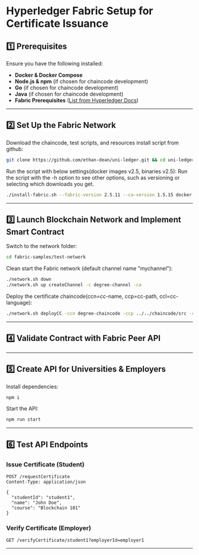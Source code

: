 # **Hyperledger Fabric Setup for Certificate Issuance**

## **1️⃣ Prerequisites**
Ensure you have the following installed:  
- **Docker & Docker Compose**  
- **Node.js & npm** (if chosen for chaincode development)  
- **Go** (if chosen for chaincode development)  
- **Java** (if chosen for chaincode development)
- **Fabric Prerequisites** ([List from Hyperledger Docs](https://hyperledger-fabric.readthedocs.io/en/latest/prereqs.html))  

---

## **2️⃣ Set Up the Fabric Network**

Download the chaincode, test scripts, and resources install script from github:
```bash
git clone https://github.com/ethan-dean/uni-ledger.git && cd uni-ledger && chmod +x install-fabric.sh
```

Run the script with below settings(docker images v2.5, binaries v2.5):
Run the script with the -h option to see other options, such as versioning or selecting which downloads you get.
```bash
./install-fabric.sh --fabric-version 2.5.11 --ca-version 1.5.15 docker binary 
```

---

## **3️⃣  Launch Blockchain Network and Implement Smart Contract**
Switch to the network folder:
```bash
cd fabric-samples/test-network
```

Clean start the Fabric network (default channel name "mychannel"):
```bash
./network.sh down
./network.sh up createChannel -c degree-channel -ca
```

Deploy the certificate chaincode(ccn=cc-name, ccp=cc-path, ccl=cc-language):
```bash
./network.sh deployCC -ccn degree-chaincode -ccp ../../chaincode/src -ccl typescript
```

---

## **4️⃣  Validate Contract with Fabric Peer API**

---

## **5️⃣ Create API for Universities & Employers**

Install dependencies:
```bash
npm i
```

Start the API:
```bash
npm run start
```

---

## **6️⃣ Test API Endpoints**
### **Issue Certificate (Student)**
```http
POST /requestCertificate
Content-Type: application/json

{
  "studentId": "student1",
  "name": "John Doe",
  "course": "Blockchain 101"
}
```

### **Verify Certificate (Employer)**
```http
GET /verifyCertificate/student1?employerId=employer1
```

---
